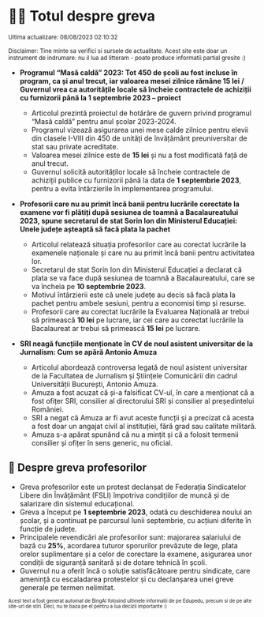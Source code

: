 # 👩‍🏫 Totul despre greva
<sub>Ultima actualizare: 08/08/2023 02:10:32</sub>

<sub>Disclaimer: Tine minte sa verifici si sursele de actualitate. Acest site este doar un instrument de indrumare: nu il lua ad litteram - poate produce informatii partial gresite :)</sub>

- **Programul “Masă caldă” 2023: Tot 450 de școli au fost incluse în program, ca și anul trecut, iar valoarea mesei zilnice rămâne 15 lei / Guvernul vrea ca autoritățile locale să încheie contractele de achiziții cu furnizorii până la 1 septembrie 2023 – proiect**
    - Articolul prezintă proiectul de hotărâre de guvern privind programul “Masă caldă” pentru anul școlar 2023-2024.
    - Programul vizează asigurarea unei mese calde zilnice pentru elevii din clasele I-VIII din 450 de unități de învățământ preuniversitar de stat sau private acreditate.
    - Valoarea mesei zilnice este de **15 lei** și nu a fost modificată față de anul trecut.
    - Guvernul solicită autorităților locale să încheie contractele de achiziții publice cu furnizorii până la data de **1 septembrie 2023**, pentru a evita întârzierile în implementarea programului.

- **Profesorii care nu au primit încă banii pentru lucrările corectate la examene vor fi plătiți după sesiunea de toamnă a Bacalaureatului 2023, spune secretarul de stat Sorin Ion din Ministerul Educației: Unele județe așteaptă să facă plata la pachet**
    - Articolul relatează situația profesorilor care au corectat lucrările la examenele naționale și care nu au primit încă banii pentru activitatea lor.
    - Secretarul de stat Sorin Ion din Ministerul Educației a declarat că plata se va face după sesiunea de toamnă a Bacalaureatului, care se va încheia pe **10 septembrie 2023**.
    - Motivul întârzierii este că unele județe au decis să facă plata la pachet pentru ambele sesiuni, pentru a economisi timp și resurse.
    - Profesorii care au corectat lucrările la Evaluarea Națională ar trebui să primească **10 lei** pe lucrare, iar cei care au corectat lucrările la Bacalaureat ar trebui să primească **15 lei** pe lucrare.

- **SRI neagă funcțiile menționate în CV de noul asistent universitar de la Jurnalism: Cum se apără Antonio Amuza**
    - Articolul abordează controversa legată de noul asistent universitar de la Facultatea de Jurnalism și Științele Comunicării din cadrul Universității București, Antonio Amuza.
    - Amuza a fost acuzat că și-a falsificat CV-ul, în care a menționat că a fost ofițer SRI, consilier al directorului SRI și consilier al președintelui României.
    - SRI a negat că Amuza ar fi avut aceste funcții și a precizat că acesta a fost doar un angajat civil al instituției, fără grad sau calitate militară.
    - Amuza s-a apărat spunând că nu a mințit și că a folosit termenii consilier și ofițer în sens generic, nu oficial.

## 🏫 Despre greva profesorilor
- Greva profesorilor este un protest declanșat de Federația Sindicatelor Libere din Învățământ (FSLI) împotriva condițiilor de muncă și de salarizare din sistemul educațional.
- Greva a început pe **1 septembrie 2023**, odată cu deschiderea noului an școlar, și a continuat pe parcursul lunii septembrie, cu acțiuni diferite în funcție de județe.
- Principalele revendicări ale profesorilor sunt: majorarea salariului de bază cu **25%**, acordarea tuturor sporurilor prevăzute de lege, plata orelor suplimentare și a celor de corectare la examene, asigurarea unor condiții de siguranță sanitară și de dotare tehnică în școli.
- Guvernul nu a oferit încă o soluție satisfăcătoare pentru sindicate, care amenință cu escaladarea protestelor și cu declanșarea unei greve generale pe termen nelimitat.


<sub><sub>Acest text a fost generat automat de BingAI folosind ultimele informatii de pe Edupedu, precum si de pe alte site-uri de stiri. Deci, nu te baza pe el pentru a lua decizii importante :)</sub></sub>